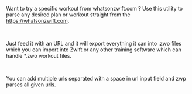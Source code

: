 
Want to try a specific workout from whatsonzwift.com ?
Use this utility to parse any desired plan or workout straight from the https://whatsonzwift.com. 

<br/>

Just feed it with an URL and it will export everything it can into .zwo files which you can import into Zwift or any other training software which can handle *.zwo workout files.

<br />

You can add multiple urls separated with a space in  url input field and zwp parses all given urls.